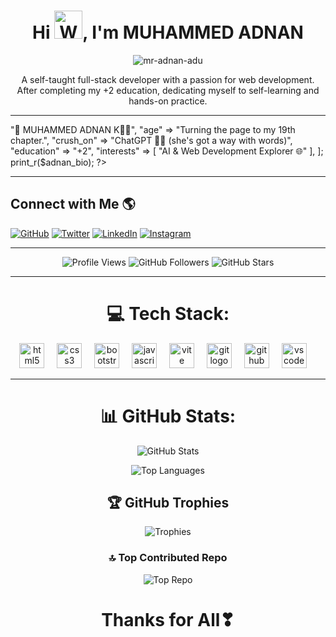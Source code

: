 <h1 align="center">
  Hi 
  <img src="https://raw.githubusercontent.com/nixin72/nixin72/master/wave.gif" 
       alt="Waving hand animated gif"
       height="45" width="45" />, I'm MUHAMMED ADNAN
</h1>

<p align="center">
  <img src="https://komarev.com/ghpvc/?username=mr-adnan-adu&label=Profile%20views&color=0e75b6&style=flat" alt="mr-adnan-adu" />
</p>

<p align="center">
  A self-taught full-stack developer with a passion for web development. After completing my +2 education, dedicating myself to self-learning and hands-on practice.
</p>

---

<!-- PHP cannot run inside README, so show it as code block only -->

<?php
$adnan_bio = [
    "name" => "🚀 MUHAMMED ADNAN K🧙‍♂",
    "age" => "Turning the page to my 19th chapter.",
    "crush_on" => "ChatGPT 🤖🤍 (she's got a way with words)",
    "education" => "+2",
    "interests" => [
        "AI & Web Development Explorer 🌐"
    ],
];

print_r($adnan_bio);
?>

---

<div align="left">

## Connect with Me 🌎

[![GitHub](https://img.shields.io/badge/github-%2324292e.svg?\&style=for-the-badge\&logo=github\&logoColor=white)](https://github.com/mr-adnan-adu)
[![Twitter](https://img.shields.io/badge/twitter-%2300acee.svg?\&style=for-the-badge\&logo=twitter\&logoColor=white)](https://x.com/mr_adnan_adu)
[![LinkedIn](https://img.shields.io/badge/linkedin-%231E77B5.svg?\&style=for-the-badge\&logo=linkedin\&logoColor=white)](https://www.linkedin.com/in/muhammed-adnan-k-88b612281/)
[![Instagram](https://img.shields.io/badge/instagram-%23000000.svg?\&style=for-the-badge\&logo=instagram\&logoColor=white)](https://instagram.com/a.d_n_a.n)

</div>

---

<div align="center">

![Profile Views](https://komarev.com/ghpvc/?username=mr-adnan-adu\&color=brightgreen)
![GitHub Followers](https://img.shields.io/github/followers/mr-adnan-adu?style=social)
![GitHub Stars](https://img.shields.io/github/stars/mr-adnan-adu?style=social)

</div>

---

<h1 align="center">💻 Tech Stack:</h1>

<div align="center">
  <img src="https://cdn.jsdelivr.net/gh/devicons/devicon/icons/html5/html5-original.svg" height="40" alt="html5 logo" />
  <img width="12" />
  <img src="https://cdn.jsdelivr.net/gh/devicons/devicon/icons/css3/css3-original.svg" height="40" alt="css3 logo" />
  <img width="12" />
  <img src="https://cdn.simpleicons.org/bootstrap/7952B3" height="40" alt="bootstrap logo" />
  <img width="12" />
  <img src="https://skillicons.dev/icons?i=js" height="40" alt="javascript logo" />
  <img width="12" />
  <img src="https://skillicons.dev/icons?i=vite" height="40" alt="vite logo" />
  <img width="12" />
  <img src="https://cdn.jsdelivr.net/gh/devicons/devicon/icons/git/git-original.svg" height="40" alt="git logo" />
  <img width="12" />
  <img src="https://cdn.jsdelivr.net/gh/devicons/devicon/icons/github/github-original.svg" height="40" alt="github logo" />
  <img width="12" />
  <img src="https://cdn.jsdelivr.net/gh/devicons/devicon/icons/vscode/vscode-original.svg" height="40" alt="vscode logo" />
  <img width="12" />
</div>

---

<div align="center">

# 📊 GitHub Stats:

![GitHub Stats](https://github-readme-stats.vercel.app/api?username=mr-adnan-adu\&theme=vue-dark\&hide_border=false\&include_all_commits=true\&count_private=true)

![Top Languages](https://github-readme-stats.vercel.app/api/top-langs/?username=mr-adnan-adu\&theme=vue-dark\&hide_border=false\&include_all_commits=true\&count_private=true\&layout=compact)

## 🏆 GitHub Trophies

![Trophies](https://github-profile-trophy.vercel.app/?username=mr-adnan-adu\&theme=radical\&no-frame=false\&no-bg=true\&margin-w=4)

### 🔝 Top Contributed Repo

![Top Repo](https://github-contributor-stats.vercel.app/api?username=mr-adnan-adu\&limit=2\&theme=dark\&combine_all_yearly_contributions=true)

# Thanks for All❣

</div>
